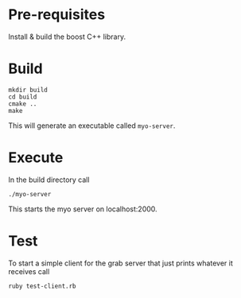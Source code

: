 # Pre-requisites

Install & build the boost C++ library.

# Build

    mkdir build
    cd build
    cmake ..
    make

This will generate an executable called `myo-server`.

# Execute

In the build directory call

    ./myo-server

This starts the myo server on localhost:2000.

# Test

To start a simple client for the grab server that just prints whatever it receives call

    ruby test-client.rb
